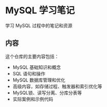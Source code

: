 # MySQL 学习笔记

学习 MySQL 过程中的笔记和资源

## 内容

这个仓库的主要内容包括：

- MySQL 基础知识和概念
- SQL 语句和操作
- MySQL 数据库管理和优化
- 高级内容，如存储过程、触发器和索引优化等
- MySQL锁、读写分离、分库分表等
- 实际案例和示例代码
